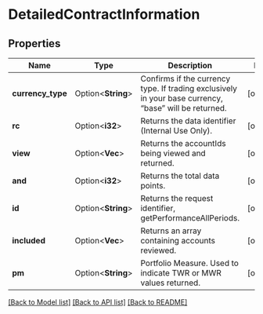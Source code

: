 # DetailedContractInformation

## Properties

Name | Type | Description | Notes
------------ | ------------- | ------------- | -------------
**currency_type** | Option<**String**> | Confirms if the currency type. If trading exclusively in your base currency, “base” will be returned. | [optional]
**rc** | Option<**i32**> | Returns the data identifier (Internal Use Only). | [optional]
**view** | Option<**Vec<String>**> | Returns the accountIds being viewed and returned. | [optional]
**and** | Option<**i32**> | Returns the total data points. | [optional]
**id** | Option<**String**> | Returns the request identifier, getPerformanceAllPeriods. | [optional]
**included** | Option<**Vec<String>**> | Returns an array containing accounts reviewed. | [optional]
**pm** | Option<**String**> | Portfolio Measure. Used to indicate TWR or MWR values returned. | [optional]

[[Back to Model list]](../README.md#documentation-for-models) [[Back to API list]](../README.md#documentation-for-api-endpoints) [[Back to README]](../README.md)
